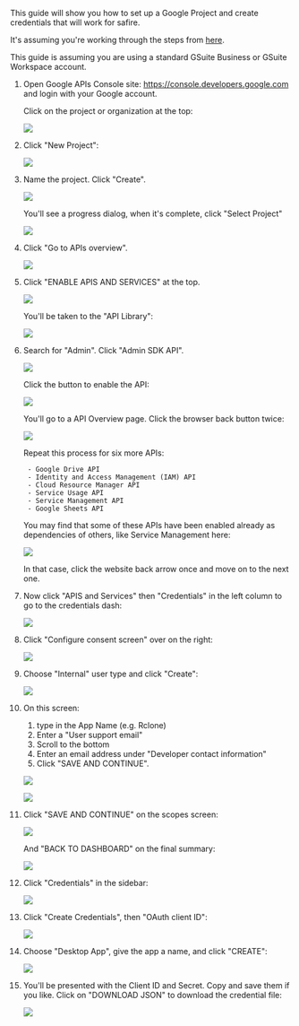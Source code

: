 This guide will show you how to set up a Google Project and create credentials that will work for safire.

It's assuming you're working through the steps from [here](rclone-manual.md).

This guide is assuming you are using a standard GSuite Business or GSuite Workspace account.

1. Open Google APIs Console site: https://console.developers.google.com and login with your Google account.

    Click on the project or organization at the top:

    ![](../images/gdrive-project/01-dashboard.png)

2. Click "New Project":

    ![](../images/gdrive-project/02-new-project.png)

3. Name the project. Click "Create".

    ![](../images/gdrive-project/03-name-project.png)

    You'll see a progress dialog, when it's complete, click "Select Project"

    ![](../images/gdrive-project/04-progress.png)
    
4. Click "Go to APIs overview".

    ![](../images/gdrive-project/05-project-dash.png)

5. Click "ENABLE APIS AND SERVICES" at the top.

    ![](../images/gdrive-project/06-api-overview.png)

    You'll be taken to the "API Library":

    ![](../images/gdrive-project/07-API-library.png)

6. Search for "Admin". Click "Admin SDK API".

    ![](../images/gdrive-project/08-admin-sdk.png)

    Click the button to enable the API:

    ![](../images/gdrive-project/09-admin-enable.png)

    You'll go to a API Overview page.  Click the browser back button twice:

    ![](../images/gdrive-project/10-admin-enabled.png)

    Repeat this process for six more APIs:
    
        - Google Drive API
        - Identity and Access Management (IAM) API
        - Cloud Resource Manager API
        - Service Usage API
        - Service Management API
        - Google Sheets API

    You may find that some of these APIs have been enabled already as dependencies of others, like Service Management here:

    ![](../images/gdrive-project/16-service-management-enabled-already.png)
    
    In that case, click the website back arrow once and move on to the next one.

7. Now click "APIS and Services" then "Credentials" in the left column to go to the credentials dash:

    ![](../images/gdrive-project/17-credentials-sidebar.png)

8. Click "Configure consent screen" over on the right:
   
    ![](../images/gdrive-project/18-credentials-dash.png)

9. Choose "Internal" user type and click "Create":
   
    ![](../images/gdrive-project/19-consent-user-type.png)

10. On this screen:
    1. type in the App Name (e.g. Rclone)
    2. Enter a "User support email"
    3. Scroll to the bottom
    4. Enter an email address under "Developer contact information"
    5. Click "SAVE AND CONTINUE".
   
    ![](../images/gdrive-project/20-consent-app-name.png)

    ![](../images/gdrive-project/21-consent-app-name-bottom.png)

11. Click  "SAVE AND CONTINUE" on the scopes screen:
   
    ![](../images/gdrive-project/22-consent-scopes.png)

    And "BACK TO DASHBOARD" on the final summary:
   
    ![](../images/gdrive-project/23-consent-last.png)

12. Click "Credentials" in the sidebar:
   
    ![](../images/gdrive-project/24-consent-dash.png)

13. Click "Create Credentials", then "OAuth client ID":
   
    ![](../images/gdrive-project/25-credentials-dropdown.png)

14. Choose "Desktop App", give the app a name, and click "CREATE":
   
    ![](../images/gdrive-project/26-credentials-type-name.png)

15. You'll be presented with the Client ID and Secret.  Copy and save them if you like.  Click on "DOWNLOAD JSON" to download the credential file:
   
    ![](../images/gdrive-project/27-credentials-done.png)
